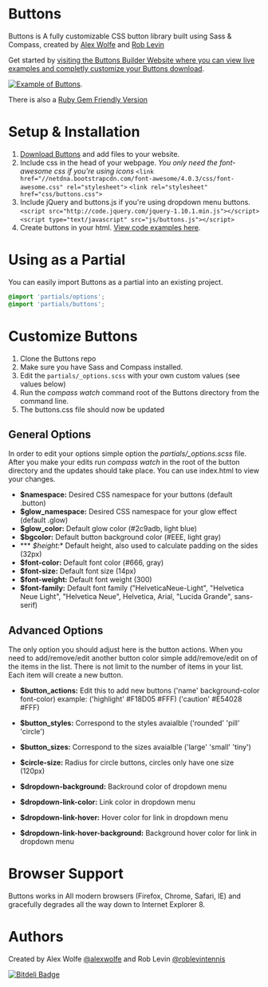 Buttons
=======

Buttons is A fully customizable CSS button library built using Sass & Compass, created by [Alex Wolfe](https://twitter.com/alexwolfe) and [Rob Levin](https://twitter.com/roblevintennis)

Get started by [visiting the Buttons Builder Website where you can view live examples and completly customize your Buttons download](http://alexwolfe.github.io/Buttons/).

[![Example of Buttons](https://dl.dropboxusercontent.com/u/1517246/buttons.png "Example of Buttons")](http://alexwolfe.github.io/Buttons/).

There is also a [Ruby Gem Friendly Version](https://github.com/rajahafify/buttons-rails)

Setup & Installation
====================

1. [Download Buttons](https://github.com/alexwolfe/Buttons/raw/gh-pages/Buttons.zip) and add files to your website.
2. Include css in the head of your webpage. *You only need the font-awesome css if you're using icons*
    `<link href="//netdna.bootstrapcdn.com/font-awesome/4.0.3/css/font-awesome.css" rel="stylesheet">`
    `<link rel="stylesheet" href="css/buttons.css">`
3. Include jQuery and buttons.js if you're using dropdown menu buttons.
    `<script src="http://code.jquery.com/jquery-1.10.1.min.js"></script>`
    `<script type="text/javascript" src="js/buttons.js"></script>`
4. Create buttons in your html. [View code examples here](http://alexwolfe.github.io/Buttons/).

Using as a Partial
==================
You can easily import Buttons as a partial into an existing project.

```css
@import 'partials/options';
@import 'partials/buttons';
```

Customize Buttons
====================

1. Clone the Buttons repo
2. Make sure you have Sass and Compass installed.
3. Edit the `partials/_options.scss` with your own custom values (see values below)
4. Run the *compass watch* command root of the Buttons directory from the command line.
5. The buttons.css file should now be updated


General Options
---------------

In order to edit your options simple option the *partials/_options.scss* file. After you make your
edits run *compass watch* in the root of the button directory and the updates should take place.
You can use index.html to view your changes.

* **$namespace:**  Desired CSS namespace for your buttons (default .button)
* **$glow_namespace:** Desired CSS namespace for your glow effect (default .glow)
* **$glow_color:** Default glow color (#2c9adb, light blue)
* **$bgcolor:** Default button background color (#EEE, light gray)
* *** *$height:** Default height, also used to calculate padding on the sides (32px)
* **$font-color:** Default font color (#666, gray)
* **$font-size:** Default font size (14px)
* **$font-weight:** Default font weight (300)
* **$font-family:**  Default font family ("HelveticaNeue-Light", "Helvetica Neue Light", "Helvetica Neue", Helvetica, Arial, "Lucida Grande", sans-serif)


Advanced Options
----------------

The only option you should adjust here is the button actions. When you need to add/remove/edit another button
color simple add/remove/edit on of the items in the list. There is not limit to the number of items in your list. Each
item will create a new button.

* **$button_actions:** Edit this to add new buttons ('name' background-color font-color) example: ('highlight' #F18D05 #FFF) ('caution' #E54028 #FFF)
* **$button_styles:** Correspond to the styles avaialble ('rounded' 'pill' 'circle')
* **$button_sizes:** Correspond to the sizes avaialble ('large' 'small' 'tiny')
* **$circle-size:** Radius for circle buttons, circles only have one size (120px)

* **$dropdown-background:** Backround color of dropdown menu
* **$dropdown-link-color:** Link color in dropdown menu
* **$dropdown-link-hover:** Hover color for link in dropdown menu
* **$dropdown-link-hover-background:** Background hover color for link in dropdown menu


Browser Support
====================
Buttons works in All modern browsers (Firefox, Chrome, Safari, IE) and gracefully degrades all the way down to Internet Explorer 8.


Authors
===================
Created by Alex Wolfe [@alexwolfe](https://twitter.com/alexwolfe) and Rob Levin [@roblevintennis ](https://twitter.com/roblevintennis)

[![Bitdeli Badge](https://d2weczhvl823v0.cloudfront.net/alexwolfe/buttons/trend.png)](https://bitdeli.com/free "Bitdeli Badge")

